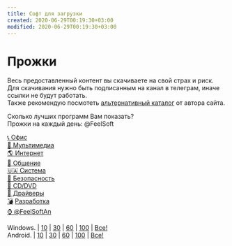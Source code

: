 ```yaml
---
title: Софт для загрузки
created: 2020-06-29T00:19:30+03:00
modified: 2020-06-29T00:19:30+03:00
---
```


# Прожки  
Весь предоставленный контент вы скачиваете на свой страх и риск.  
Для скачивания нужно быть подписанным на канал в телеграм, иначе ссылки не будут работать.  
Также рекомендую посмотеть [альтернативный каталог](https://t.me/feelsoft) от автора сайта.  

Сколько лучших программ Вам показать?  
Прожки на каждый день:
@FeelSoft

[📞 Офис](https://t.me/joinchat/AAAAAFHUthjco1aL8s6xGw)  
[🎥 Мультимедиа](https://t.me/joinchat/AAAAAE9c0F6m9wLX2V-RrQ)  
[🌎 Интернет](https://t.me/joinchat/AAAAAE2IYcNIAvKBaCN5HA)  
[💋 Общение](https://t.me/joinchat/AAAAAFe6-vYjcd_85zXW3A)  
[🇺🇦 Система](https://t.me/joinchat/AAAAAFQXTU0pDabIGNXCIA)  
[🔐 Безопасность](https://t.me/joinchat/AAAAAFaCsJCHsnFDm9EPPg)  
[💽 CD/DVD](https://t.me/joinchat/AAAAAFiM3xLqsjsYBFNWSQ)  
[🚛 Драйверы](https://t.me/joinchat/AAAAAFL3QA8fhgJ6cLwnmQ)  
[💣](https://t.me/joinchat/FseSdQ_nR7hHRKjsDAffsw) [Разработка](https://t.me/joinchat/AAAAAFPYSVVsf6RTBjHNQQ)  
[⌚️ @FeelSoftAn](https://t.me/FeelSoftAn)

Windows. | [10](#win10) | [30](#win30) | [60](#win60) | [100](#win100) | [Все!](#winALL)  
Android. | [10](#a10) | [30](#a10) | [60](#a10) | [100](#a10) | [Все!](#a10)  
